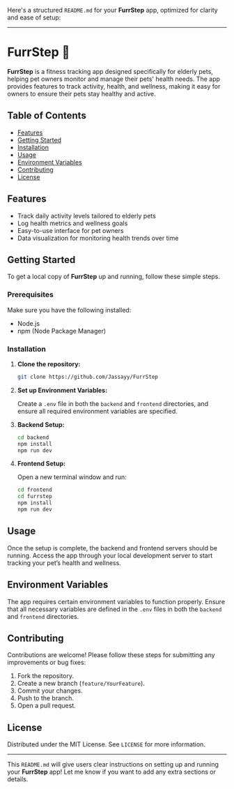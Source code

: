 Here's a structured `README.md` for your **FurrStep** app, optimized for clarity and ease of setup:

---

# FurrStep 🐾

**FurrStep** is a fitness tracking app designed specifically for elderly pets, helping pet owners monitor and manage their pets' health needs. The app provides features to track activity, health, and wellness, making it easy for owners to ensure their pets stay healthy and active.

## Table of Contents

- [Features](#features)
- [Getting Started](#getting-started)
- [Installation](#installation)
- [Usage](#usage)
- [Environment Variables](#environment-variables)
- [Contributing](#contributing)
- [License](#license)

## Features

- Track daily activity levels tailored to elderly pets
- Log health metrics and wellness goals
- Easy-to-use interface for pet owners
- Data visualization for monitoring health trends over time

## Getting Started

To get a local copy of **FurrStep** up and running, follow these simple steps.

### Prerequisites

Make sure you have the following installed:

- Node.js
- npm (Node Package Manager)

### Installation

1. **Clone the repository:**

    ```bash
    git clone https://github.com/Jassayy/FurrStep
    ```

2. **Set up Environment Variables:**

   Create a `.env` file in both the `backend` and `frontend` directories, and ensure all required environment variables are specified.

3. **Backend Setup:**

    ```bash
    cd backend
    npm install
    npm run dev
    ```

4. **Frontend Setup:**

    Open a new terminal window and run:

    ```bash
    cd frontend
    cd furrstep
    npm install
    npm run dev
    ```

## Usage

Once the setup is complete, the backend and frontend servers should be running. Access the app through your local development server to start tracking your pet’s health and wellness.

## Environment Variables

The app requires certain environment variables to function properly. Ensure that all necessary variables are defined in the `.env` files in both the `backend` and `frontend` directories.

## Contributing

Contributions are welcome! Please follow these steps for submitting any improvements or bug fixes:

1. Fork the repository.
2. Create a new branch (`feature/YourFeature`).
3. Commit your changes.
4. Push to the branch.
5. Open a pull request.

## License

Distributed under the MIT License. See `LICENSE` for more information.

---

This `README.md` will give users clear instructions on setting up and running your **FurrStep** app! Let me know if you want to add any extra sections or details.
